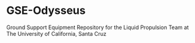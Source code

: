 # GSE-Odysseus
Ground Support Equipment Repository for the Liquid Propulsion Team at The University of California, Santa Cruz
